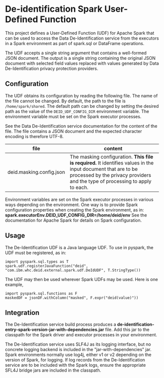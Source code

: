# De-identification Spark User-Defined Function

This project defines a User-Defined Function (UDF) for Apache Spark that can be used to access the Data De-Identification service from the executors in a Spark environment as part of spark.sql or DataFrame operations.
  
The UDF accepts a single string argument that contains a well-formed JSON document.  The output is a single string containing the original JSON document with selected field values replaced with values generated by Data De-Identification privacy protection providers.

## Configuration

The UDF obtains its configuration by reading the following file.  The name of the file cannot be changed.  By default, the path to the file is `/home/spark/shared`.  The default path can be changed by setting the desired path as the value of the `DEID_UDF_CONFIG_DIR` environment variable.  The environment variable must be set on the Spark executor processes.  

See the Data De-Identification service documentation for the content of the file.  The file contains a JSON document and the expected character encoding is therefore UTF-8.

| file                         | content                                                                                        |
|------------------------------|------------------------------------------------------------------------------------------------|
| deid.masking.config.json     | The masking configuration.  **This file is required.**  It identifies values in the input document that are to be processed by the privacy providers and the type of processing to apply to each.  |
  

Environment variables are set on the Spark executor processes in various ways depending on the environment.  One way is to provide Spark configuration properties when creating the Spark environment, as in: **spark.executorEnv.DEID_UDF_CONFIG_DIR=/home/deid/env**  See the documentation for Apache Spark for details on Spark configuration.

## Usage 

The De-Identification UDF is a Java language UDF.  To use in pyspark, the UDF must be registered, as in:

```
import pyspark.sql.types as T
spark.udf.registerJavaFunction("deid", "com.ibm.whc.deid.external.spark.udf.DeIdUDF", T.StringType())
```

The UDF may then be used wherever Spark UDFs may be used.  Here is one example, 

```
import pyspark.sql.functions as F
maskedDF = jsonDF.withColumn("masked", F.expr("deid(value)"))
```

## Integration

The De-Identification service build process produces a **de-identification-entry-spark-*version*-jar-with-dependencies.jar** file. Add this jar to the classpath for the Spark driver and executor processes in your environment.
  
The De-Identification service uses SLF4J as its logging interface, but no concrete logging backend is included in the "jar-with-dependencies" jar.  Spark environments normally use log4j, either v1 or v2 depending on the version of Spark, for logging.  If log records from the De-Identification service are to be included with the Spark logs, ensure the appropriate SFL4J bridge jars are included in the classpath.
